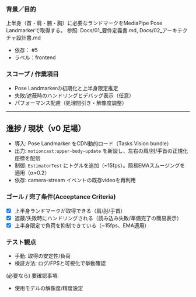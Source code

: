 ### 背景／目的
上半身（首・肩・腕・胸）に必要なランドマークをMediaPipe Pose Landmarkerで取得する。
参照: Docs/01_要件定義書.md, Docs/02_アーキテクチャ設計書.md

- 依存： #5
- ラベル：frontend

### スコープ / 作業項目
- Pose Landmarkerの初期化と上半身限定推定
- 失敗/遮蔽時のハンドリングとデバッグ表示（任意）
- パフォーマンス配慮（処理間引き・解像度調整）

---

## 進捗 / 現状（v0 足場）

- 導入: Pose Landmarker をCDN動的ロード（Tasks Vision bundle）
- 出力: `motioncast:upper-body-update` を新設し、左右の肩/肘/手首の正規化座標を配信
- 制御: `EstimatorTest` にトグルを追加（~15fps）。簡易EMAスムージングを適用（α=0.2）
- 依存: camera-stream イベントの既存videoを再利用

### ゴール / 完了条件(Acceptance Criteria)
- [x] 上半身ランドマークが取得できる（肩/肘/手首）
- [x] 遮蔽/失敗時にハンドリングされる（読み込み失敗/準備完了の簡易表示）
- [x] 上半身限定で負荷を抑制できている（~15fps、EMA適用）

### テスト観点
- 手動: 取得の安定性/負荷
- 検証方法: ログ/FPSと可視化で挙動確認

(必要なら) 要確認事項:
- 使用モデルの解像度/精度設定
